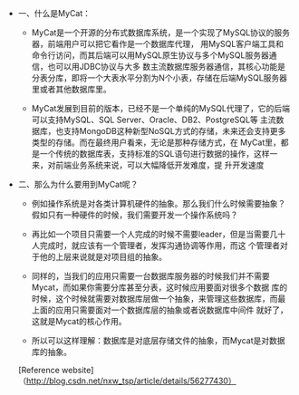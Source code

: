* 一、什么是MyCat： 

  *  MyCat是一个开源的分布式数据库系统，是一个实现了MySQL协议的服务器，前端用户可以把它看作是一个数据库代理，
用MySQL客户端工具和命令行访问，而其后端可以用MySQL原生协议与多个MySQL服务器通信，也可以用JDBC协议与大多
数主流数据库服务器通信，其核心功能是分表分库，即将一个大表水平分割为N个小表，存储在后端MySQL服务器里或者其他数据库里。

  *  MyCat发展到目前的版本，已经不是一个单纯的MySQL代理了，它的后端可以支持MySQL、SQL Server、Oracle、DB2、PostgreSQL等
主流数据库，也支持MongoDB这种新型NoSQL方式的存储，未来还会支持更多类型的存储。而在最终用户看来，无论是那种存储方式，在
MyCat里，都是一个传统的数据库表，支持标准的SQL语句进行数据的操作，这样一来，对前端业务系统来说，可以大幅降低开发难度，提
升开发速度

* 二、那么为什么要用到MyCat呢？

   *  例如操作系统是对各类计算机硬件的抽象。那么我们什么时候需要抽象？假如只有一种硬件的时候，我们需要开发一个操作系统吗？ 

   *  再比如一个项目只需要一个人完成的时候不需要leader，但是当需要几十人完成时，就应该有一个管理者，发挥沟通协调等作用，而这
个管理者对于他的上层来说就是对项目组的抽象。 

   *  同样的，当我们的应用只需要一台数据库服务器的时候我们并不需要Mycat，而如果你需要分库甚至分表，这时候应用要面对很多个数据
库的时候，这个时候就需要对数据库层做一个抽象，来管理这些数据库，而最上面的应用只需要面对一个数据库层的抽象或者说数据库中间件
就好了，这就是Mycat的核心作用。 
  
   *  所以可以这样理解：数据库是对底层存储文件的抽象，而Mycat是对数据库的抽象。 
   
   [Reference website]（http://blog.csdn.net/nxw_tsp/article/details/56277430）

